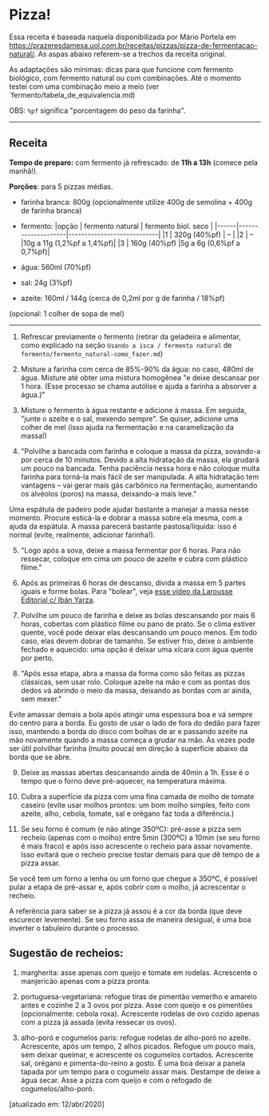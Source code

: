 # Pizza!

Essa receita é baseada naquela disponibilizada por Mário Portela em https://prazeresdamesa.uol.com.br/receitas/pizzas/pizza-de-fermentacao-natural/. As aspas abaixo referem-se a trechos da receita original.

As adaptações são mínimas: dicas para que funcione com fermento biológico, com fermento natural ou com combinações. Até o momento testei com uma combinação meio a meio (ver `fermento/tabela_de_equivalencia.md)

OBS: `%pf` significa "porcentagem do peso da farinha".

---
## Receita
**Tempo de preparo:** com fermento já refrescado: de **11h a 13h** (comece pela manhã!).

**Porções**: para 5 pizzas médias.

- farinha branca: 800g (opcionalmente utilize 400g de semolina + 400g de farinha branca)

- fermento:
 |opção | fermento natural   | fermento biol. seco        |
 |------|--------------------|----------------------------|
 |1     | 320g (40%pf)       |       –                    |
 |2     |        –           |10g a 11g  (1,2%pf a 1,4%pf)|
 |3     | 160g (40%pf)       |5g a 6g  (0,6%pf a 0,7%pf)|


- água: 560ml (70%pf)

- sal: 24g (3%pf)

- azeite: 160ml / 144g (cerca de 0,2ml por g de farinha / 18%pf)

(opcional: 1 colher de sopa de mel)

---

1. Refrescar previamente o fermento (retirar da geladeira e alimentar, como explicado na seção `Usando a isca / fermento natural` de `fermento/fermento_natural-como_fazer.md`)

2. Misture a farinha com cerca de 85%-90% da água: no caso, 480ml de água. Misture até obter uma mistura homogênea "e deixe descansar por 1 hora. (Esse processo se chama autólise e ajuda a farinha a absorver a água.)"

3. Misture o fermento à água restante e adicione à massa. Em seguida, "junte o azeite e o sal, mexendo sempre". Se quiser, adicione uma colher de mel (isso ajuda na fermentação e na caramelização da massa!)

4. "Polvilhe a bancada com farinha e coloque a massa da pizza, sovando-a por cerca de 10 minutos. Devido a alta hidratação da massa, ela grudará um pouco na bancada. Tenha paciência nessa hora e não coloque muita farinha para torná-la mais fácil de ser manipulada. A alta hidratação tem  vantagens – vai gerar mais gás carbônico na fermentação, aumentando os alvéolos (poros) na massa, deixando-a mais leve."

 Uma espátula de padeiro pode ajudar bastante a manejar a massa nesse momento. Procure esticá-la e dobrar a massa sobre ela mesma, com a ajuda da espátula. A massa parecerá bastante pastosa/líquida: isso é normal (evite, realmente, adicionar farinha!).

5. "Logo após a sova, deixe a massa fermentar por 6 horas. Para não ressecar, coloque em cima um pouco de azeite e cubra com plástico filme."

6. Após as primeiras 6 horas de descanso, divida a massa em 5 partes iguais e forme bolas. Para "bolear", veja [esse vídeo da Larousse Editorial c/ Ibán Yarza](https://www.youtube.com/watch?v=k5TVIM7O4sY).

7. Polvilhe um pouco de farinha e deixe as bolas descansando por mais 6 horas, cobertas com plástico filme ou pano de prato. Se o clima estiver quente, você pode deixar elas descansando um pouco menos. Em todo caso, elas devem dobrar de tamanho. Se estiver frio, deixe o ambiente fechado e aquecido: uma opção é deixar uma xícara com água quente por perto.

8. "Após essa etapa, abra a massa da forma como são feitas as pizzas clássicas, sem usar rolo. Coloque azeite na mão e com as pontas dos dedos vá abrindo o meio da massa, deixando as bordas com ar ainda, sem mexer."

Evite amassar demais a bola após atingir uma espessura boa e vá sempre do centro para a borda. Eu gosto de usar o lado de fora do dedão para fazer isso, mantendo a borda do disco com bolhas de ar e passando azeite na mão novamente quando a massa começa a grudar na mão. Às vezes pode ser útil polvilhar farinha (muito pouca) em direção à superfície abaixo da borda que se abre.

9. Deixe as massas abertas descansando ainda de 40min a 1h. Esse é o tempo que o forno deve pré-aquecer, na temperatura máxima.

10. Cubra a superfície da pizza com uma fina camada de molho de tomate caseiro (evite usar molhos prontos: um bom molho simples, feito com azeite, alho, cebola, tomate, sal e orégano faz toda a diferência.)

11. Se seu forno é comum (e não atinge 350ºC): pré-asse a pizza sem recheio (apenas com o molho) entre 5min (300ºC) a 10min (se seu forno é mais fraco) e após isso acrescente o recheio para assar novamente. Isso evitará que o recheio precise tostar demais para que dê tempo de a pizza assar.

Se você tem um forno a lenha ou um forno que chegue a 350ºC, é possível pular a etapa de pré-assar e, após cobrir com o molho, já acrescentar o recheio.

A referência para saber se a pizza já assou é a cor da borda (que deve escurecer levemente). Se seu forno assa de maneira desigual, é uma boa inverter o tabuleiro durante o processo.

## Sugestão de recheios:

1. margherita: asse apenas com queijo e tomate em rodelas. Acrescente o manjericão apenas com a pizza pronta.

2. portuguesa-vegetariana: refogue tiras de pimentão vemerlho e amarelo antes e cozinhe 2 a 3 ovos por pizza. Asse com queijo e os pimentões (opcionalmente: cebola roxa). Acrescente rodelas de ovo cozido apenas com a pizza já assada (evita ressecar os ovos).

3. alho-poró e cogumelos paris: refogue rodelas de alho-poró no azeite. Acrescente, após um tempo, 2 alhos picados. Refogue um pouco mais, sem deixar queimar, e acrescente os cogumelos cortados. Acrescente sal, orégano e pimenta-do-reino a gosto. É uma boa deixar a panela tapada por um tempo para o cogumelo assar mais. Destampe de deixe a água secar. Asse a pizza com queijo e com o refogado de cogumelos/alho-poró.


[atualizado em: 12/abr/2020]
